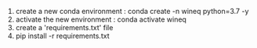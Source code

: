 1. create a new conda environment : conda create -n wineq python=3.7 -y
2. activate the new environment : conda activate wineq
3. create a 'requirements.txt' file
4. pip install -r requirements.txt